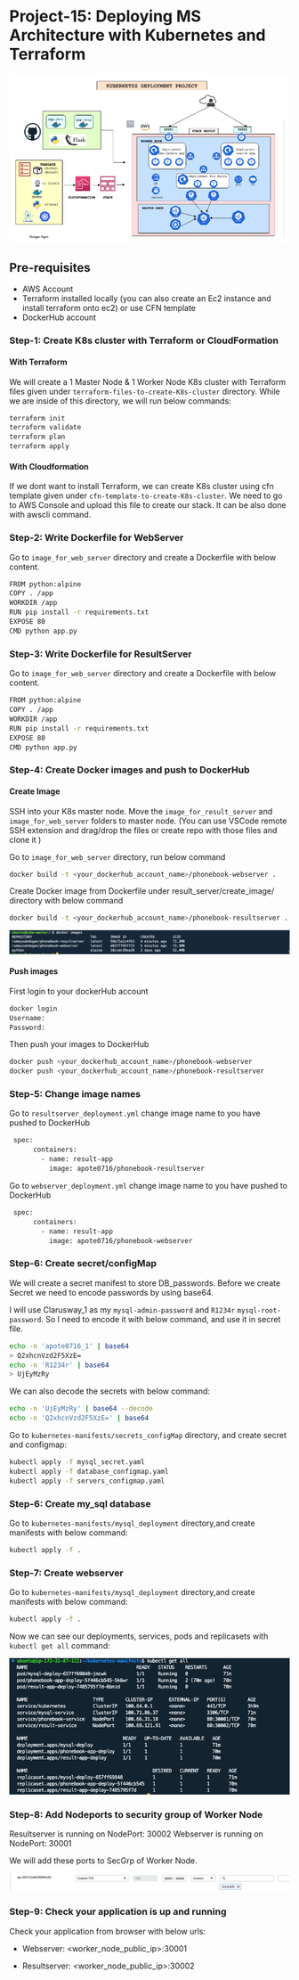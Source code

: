 # Project-15: Deploying MS Architecture with Kubernetes and Terraform

![](images/Project-15.png)

## Pre-requisites

* AWS Account
* Terraform installed locally (you can also create an Ec2 instance and install terraform onto ec2) or use CFN template
* DockerHub account
  
### Step-1: Create K8s cluster with Terraform or CloudFormation

#### With Terraform

We will create a 1 Master Node & 1 Worker Node K8s cluster with Terraform files given under `terraform-files-to-create-K8s-cluster` directory. While we are inside of this directory, we will run below commands:
```sh
terraform init
terraform validate
terraform plan
terraform apply
```

#### With Cloudformation

If we dont want to install Terraform, we can create K8s cluster using cfn template given under `cfn-template-to-create-K8s-cluster`. We need to go to AWS Console and upload this file to create our stack. It can be also done with awscli command.

### Step-2: Write Dockerfile for WebServer

Go to `image_for_web_server` directory and create a Dockerfile with below content.
```sh
FROM python:alpine
COPY . /app
WORKDIR /app
RUN pip install -r requirements.txt
EXPOSE 80
CMD python app.py
```

### Step-3: Write Dockerfile for ResultServer

Go to `image_for_web_server` directory and create a Dockerfile with below content.
```sh
FROM python:alpine
COPY . /app
WORKDIR /app
RUN pip install -r requirements.txt
EXPOSE 80
CMD python app.py
```

### Step-4: Create Docker images and push to DockerHub

#### Create Image
SSH into your K8s master node. Move the `image_for_result_server` and `image_for_web_server` folders to master node. (You can use VSCode remote SSH extension and drag/drop the files or create repo with those files and clone it )

Go to `image_for_web_server` directory, run below command
```bash
docker build -t <your_dockerhub_account_name>/phonebook-webserver .
``` 

Create Docker image from Dockerfile under result_server/create_image/ directory with below command
```bash
docker build -t <your_dockerhub_account_name>/phonebook-resultserver .
``` 

![](images/images-created.png)

#### Push images

First login to your dockerHub account
```bash
docker login
Username:
Password:
```

Then push your images to DockerHub
```bash
docker push <your_dockerhub_account_name>/phonebook-webserver
docker push <your_dockerhub_account_name>/phonebook-resultserver
``` 



### Step-5: Change image names 

Go to `resultserver_deployment.yml` change image name to you have pushed to DockerHub
```sh
 spec:
      containers:
        - name: result-app
          image: apote0716/phonebook-resultserver 
```

Go to `webserver_deployment.yml` change image name to you have pushed to DockerHub
```sh
 spec:
      containers:
        - name: result-app
          image: apote0716/phonebook-webserver 
```

### Step-6: Create secret/configMap

We will create a secret manifest to store DB_passwords. Before we create Secret we need to encode passwords by using base64. 

I will use Clarusway_1 as my `mysql-admin-password` and `R1234r` `mysql-root-password`. So I need to encode it with below command, and use it in secret file.
```sh
echo -n 'apote0716_1' | base64
> Q2xhcnVzd2F5XzE=
echo -n 'R1234r' | base64
> UjEyMzRy
```

We can also decode the secrets with below command:
```sh
echo -n 'UjEyMzRy' | base64 --decode 
echo -n 'Q2xhcnVzd2F5XzE=' | base64
```

Go to `kubernetes-manifests/secrets_configMap` directory, and create secret and configmap:
```sh
kubectl apply -f mysql_secret.yaml
kubectl apply -f database_configmap.yaml
kubectl apply -f servers_configmap.yaml
```

### Step-6: Create my_sql database

Go to `kubernetes-manifests/mysql_deployment` directory,and create manifests with below command:
```sh
kubectl apply -f . 
```

### Step-7: Create webserver

Go to `kubernetes-manifests/mysql_deployment` directory,and create manifests with below command:
```sh
kubectl apply -f . 
```
Now we can see our deployments, services, pods and replicasets with `kubectl get all` command:

![](images/kube-apply-complete.png)

### Step-8: Add Nodeports to security group of Worker Node

Resultserver is running on NodePort: 30002
Webserver is running on NodePort: 30001

We will add these ports to SecGrp of Worker Node.

![](images/nodeports-added-to-sg.png)

### Step-9: Check your application is up and running

Check your application from browser with below urls:

* Webserver: <worker_node_public_ip>:30001



* Resultserver: <worker_node_public_ip>:30002


